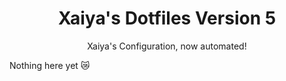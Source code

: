 <h1 align="center"> Xaiya's Dotfiles Version 5 </h1>
<div align="center"> Xaiya's Configuration, now automated! </div

---
Nothing here yet 😿 
